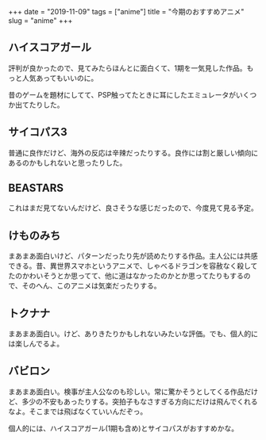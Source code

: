 +++
date = "2019-11-09"
tags = ["anime"]
title = "今期のおすすめアニメ"
slug = "anime"
+++

## ハイスコアガール

評判が良かったので、見てみたらほんとに面白くて、1期を一気見した作品。もっと人気あってもいいのに。

昔のゲームを題材にしてて、PSP触ってたときに耳にしたエミュレータがいくつか出てたりした。

## サイコパス3

普通に良作だけど、海外の反応は辛辣だったりする。良作には割と厳しい傾向にあるのかもしれないと思ったりした。

## BEASTARS

これはまだ見てないんだけど、良さそうな感じだったので、今度見て見る予定。

## けものみち

まあまあ面白いけど、パターンだったり先が読めたりする作品。主人公には共感できる。昔、異世界スマホというアニメで、しゃべるドラゴンを容赦なく殺してたのかわいそうとか思ってて、他に道はなかったのかとか思ってたりもするので、そのへん、このアニメは気楽だったりする。

## トクナナ

まあまあ面白い。けど、ありきたりかもしれないみたいな評価。でも、個人的には楽しんでるよ。

## バビロン

まあまあ面白い。検事が主人公なのも珍しい。常に驚かそうとしてくる作品だけど、多少の不安もあったりする。突拍子もなさすぎる方向にだけは飛んでくれるなよ。そこまでは飛ばなくていいんだぞっ。

個人的には、ハイスコアガール(1期も含め)とサイコパスがおすすめかな。

